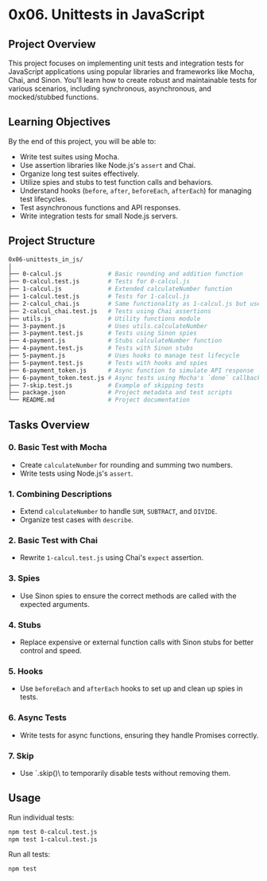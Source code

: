 # 0x06. Unittests in JavaScript

## Project Overview

This project focuses on implementing unit tests and integration tests for JavaScript applications using popular libraries and frameworks like Mocha, Chai, and Sinon. You'll learn how to create robust and maintainable tests for various scenarios, including synchronous, asynchronous, and mocked/stubbed functions.

## Learning Objectives

By the end of this project, you will be able to:
- Write test suites using Mocha.
- Use assertion libraries like Node.js's `assert` and Chai.
- Organize long test suites effectively.
- Utilize spies and stubs to test function calls and behaviors.
- Understand hooks (`before`, `after`, `beforeEach`, `afterEach`) for managing test lifecycles.
- Test asynchronous functions and API responses.
- Write integration tests for small Node.js servers.

## Project Structure
```bash
0x06-unittests_in_js/
│
├── 0-calcul.js             # Basic rounding and addition function
├── 0-calcul.test.js        # Tests for 0-calcul.js
├── 1-calcul.js             # Extended calculateNumber function
├── 1-calcul.test.js        # Tests for 1-calcul.js
├── 2-calcul_chai.js        # Same functionality as 1-calcul.js but uses Chai
├── 2-calcul_chai.test.js   # Tests using Chai assertions
├── utils.js                # Utility functions module
├── 3-payment.js            # Uses utils.calculateNumber
├── 3-payment.test.js       # Tests using Sinon spies
├── 4-payment.js            # Stubs calculateNumber function
├── 4-payment.test.js       # Tests with Sinon stubs
├── 5-payment.js            # Uses hooks to manage test lifecycle
├── 5-payment.test.js       # Tests with hooks and spies
├── 6-payment_token.js      # Async function to simulate API response
├── 6-payment_token.test.js # Async tests using Mocha's `done` callback
├── 7-skip.test.js          # Example of skipping tests
├── package.json            # Project metadata and test scripts
└── README.md               # Project documentation
```

## Tasks Overview

### 0. Basic Test with Mocha

- Create `calculateNumber` for rounding and summing two numbers.
- Write tests using Node.js's `assert`.

### 1. Combining Descriptions

- Extend `calculateNumber` to handle `SUM`, `SUBTRACT`, and `DIVIDE`.
- Organize test cases with `describe`.

### 2. Basic Test with Chai

- Rewrite `1-calcul.test.js` using Chai's `expect` assertion.

### 3. Spies

- Use Sinon spies to ensure the correct methods are called with the expected arguments.

### 4. Stubs

- Replace expensive or external function calls with Sinon stubs for better control and speed.

### 5. Hooks

- Use `beforeEach` and `afterEach` hooks to set up and clean up spies in tests.

### 6. Async Tests

- Write tests for async functions, ensuring they handle Promises correctly.

### 7. Skip

- Use `.skip()\ to temporarily disable tests without removing them.

## Usage

Run individual tests:
```bash
npm test 0-calcul.test.js
npm test 1-calcul.test.js
```

Run all tests:
```bash
npm test
```
